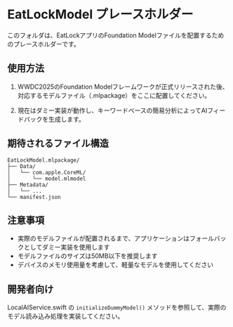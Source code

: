 # EatLockModel プレースホルダー

このフォルダは、EatLockアプリのFoundation Modelファイルを配置するためのプレースホルダーです。

## 使用方法

1. WWDC2025のFoundation Modelフレームワークが正式リリースされた後、対応するモデルファイル（.mlpackage）をここに配置してください。

2. 現在はダミー実装が動作し、キーワードベースの簡易分析によってAIフィードバックを生成します。

## 期待されるファイル構造

```
EatLockModel.mlpackage/
├── Data/
│   └── com.apple.CoreML/
│       └── model.mlmodel
├── Metadata/
│   └── ...
└── manifest.json
```

## 注意事項

- 実際のモデルファイルが配置されるまで、アプリケーションはフォールバックとしてダミー実装を使用します
- モデルファイルのサイズは50MB以下を推奨します
- デバイスのメモリ使用量を考慮して、軽量なモデルを使用してください

## 開発者向け

LocalAIService.swift の `initializeDummyModel()` メソッドを参照して、実際のモデル読み込み処理を実装してください。